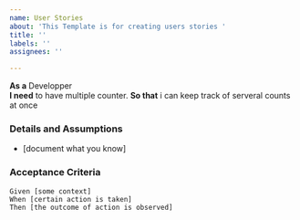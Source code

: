 ```yaml
---
name: User Stories
about: 'This Template is for creating users stories '
title: ''
labels: ''
assignees: ''

---
```


**As a** Developper  
 **I need** to have multiple counter.
 **So that** i can keep track of serveral counts at once
   
 ### Details and Assumptions
 * [document what you know]
   
 ### Acceptance Criteria  
   
 ```gherkin
 Given [some context]
 When [certain action is taken]
 Then [the outcome of action is observed]
 ```

